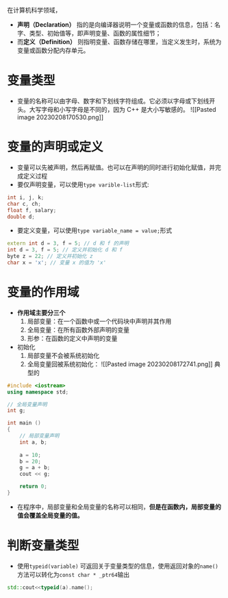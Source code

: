 在计算机科学领域，
- **声明（Declaration）** 指的是向编译器说明一个变量或函数的信息，包括：名字、类型、初始值等，即声明变量、函数的属性细节；
- 而**定义（Definition）** 则指明变量、函数存储在哪里，当定义发生时，系统为变量或函数分配内存单元。


# 变量类型

- 变量的名称可以由字母、数字和下划线字符组成。它必须以字母或下划线开头。大写字母和小写字母是不同的，因为 C++ 是大小写敏感的。
![[Pasted image 20230208170530.png]]

# 变量的声明或定义

- 变量可以先被声明，然后再赋值。也可以在声明的同时进行初始化赋值，并完成定义过程
- 要仅声明变量，可以使用`type varible-list`形式:
```cpp
int i, j, k; 
char c, ch; 
float f, salary; 
double d;
```
- 要定义变量，可以使用`type variable_name = value;`形式
```cpp
extern int d = 3, f = 5; // d 和 f 的声明 
int d = 3, f = 5; // 定义并初始化 d 和 f 
byte z = 22; // 定义并初始化 z 
char x = 'x'; // 变量 x 的值为 'x'
```

# 变量的作用域

- **作用域主要分三个**
  1. 局部变量：在一个函数中或一个代码块中声明并其作用
  2. 全局变量：在所有函数外部声明的变量
  3. 形参：在函数的定义中声明的变量
- 初始化
  1. 局部变量不会被系统初始化
  2. 全局变量回被系统初始化：
     ![[Pasted image 20230208172741.png]]
典型的
```cpp
#include <iostream> 
using namespace std; 

// 全局变量声明 
int g;

int main () 
{ 
	// 局部变量声明 
	int a, b; 
	
	a = 10;
	b = 20;
	g = a + b; 
	cout << g; 

	return 0; 
}
```

-  在程序中，局部变量和全局变量的名称可以相同，**但是在函数内，局部变量的值会覆盖全局变量的值。**


# 判断变量类型

- 使用`typeid(variable)` 可返回关于变量类型的信息，使用返回对象的`name()`方法可以转化为`const char * _ptr64`输出

```cpp
std::cout<<typeid(a).name();
```


